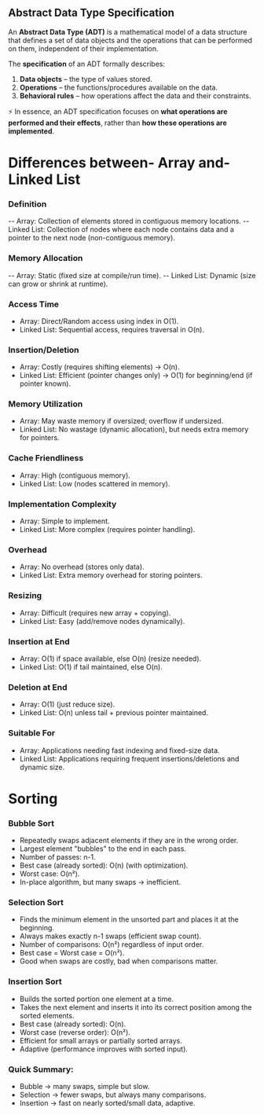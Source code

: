 ## Abstract Data Type Specification

An **Abstract Data Type (ADT)** is a mathematical model of a data structure that defines a set of data objects and the operations that can be performed on them, independent of their implementation.

The **specification** of an ADT formally describes:

1. **Data objects** – the type of values stored.
2. **Operations** – the functions/procedures available on the data.
3. **Behavioral rules** – how operations affect the data and their constraints.

⚡ In essence, an ADT specification focuses on **what operations are performed and their effects**, rather than **how these operations are implemented**.

# Differences between- Array and- Linked List

### Definition
-- Array: Collection of elements stored in contiguous memory locations.
-- Linked List: Collection of nodes where each node contains data and a pointer to the next node (non-contiguous memory).

### Memory Allocation
-- Array: Static (fixed size at compile/run time).
-- Linked List: Dynamic (size can grow or shrink at runtime).

### Access Time
- Array: Direct/Random access using index in O(1).
- Linked List: Sequential access, requires traversal in O(n).

### Insertion/Deletion
- Array: Costly (requires shifting elements) → O(n).
- Linked List: Efficient (pointer changes only) → O(1) for beginning/end (if pointer known).

### Memory Utilization
- Array: May waste memory if oversized; overflow if undersized.
- Linked List: No wastage (dynamic allocation), but needs extra memory for pointers.

### Cache Friendliness
- Array: High (contiguous memory).
- Linked List: Low (nodes scattered in memory).

### Implementation Complexity
- Array: Simple to implement.
- Linked List: More complex (requires pointer handling).

### Overhead
- Array: No overhead (stores only data).
- Linked List: Extra memory overhead for storing pointers.

### Resizing
- Array: Difficult (requires new array + copying).
- Linked List: Easy (add/remove nodes dynamically).

### Insertion at End
- Array: O(1) if space available, else O(n) (resize needed).
- Linked List: O(1) if tail maintained, else O(n).

### Deletion at End
- Array: O(1) (just reduce size).
- Linked List: O(n) unless tail + previous pointer maintained.

### Suitable For
- Array: Applications needing fast indexing and fixed-size data.
- Linked List: Applications requiring frequent insertions/deletions and dynamic size.

# Sorting

### Bubble Sort
- Repeatedly swaps adjacent elements if they are in the wrong order.
- Largest element "bubbles" to the end in each pass.
- Number of passes: n-1.
- Best case (already sorted): O(n) (with optimization).
- Worst case: O(n²).
- In-place algorithm, but many swaps → inefficient.

### Selection Sort
- Finds the minimum element in the unsorted part and places it at the beginning.
- Always makes exactly n-1 swaps (efficient swap count).
- Number of comparisons: O(n²) regardless of input order.
- Best case = Worst case = O(n²).
- Good when swaps are costly, bad when comparisons matter.

### Insertion Sort
- Builds the sorted portion one element at a time.
- Takes the next element and inserts it into its correct position among the sorted elements.
- Best case (already sorted): O(n).
- Worst case (reverse order): O(n²).
- Efficient for small arrays or partially sorted arrays.
- Adaptive (performance improves with sorted input).

### Quick Summary:
- Bubble → many swaps, simple but slow.
- Selection → fewer swaps, but always many comparisons.
- Insertion → fast on nearly sorted/small data, adaptive.